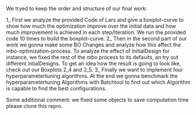 We tryed to keep the order and structure of our final work:

1_ First we analyze the provided Code of Lars and give a boxplot-curve to show how much the optimization improve over the initial data and how much improvement is achieved in each step/Iteration. We run the provided code 10 times to build the boxplot-curve.
2_ Then in the second part of our work we gonna make some BO Changes and analyze how this affect the mbo-optimization-process. To analyze the effect of InitialDesign for instance, we fixed the rest of the mbo process to its defaults, an try out different intialDesigns. To get an idea how the result is going to look like, check out our Boxplots 2_4 and 2_5.
3_ Finally we want to implement four hyperparametertuning algorithms. At the end we gonna benchmark the hyperparametertuning Algorithms with Batchtool to find out which Algorithm is capable to find the best configurations.

Some additional comment: we fixed some objects to save computation time please clone this repro.
